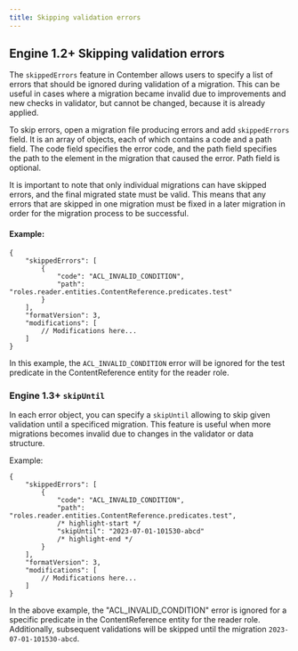 ```yaml
---
title: Skipping validation errors
---
```


## <span className="version">Engine 1.2+</span> Skipping validation errors

The `skippedErrors` feature in Contember allows users to specify a list of errors that should be ignored during validation of a migration. This can be useful in cases where a migration became invalid due to improvements and new checks in validator, but cannot be changed, because it is already applied.

To skip errors, open a migration file producing errors and add `skippedErrors` field. It is an array of objects, each of which contains a code and a path field. The code field specifies the error code, and the path field specifies the path to the element in the migration that caused the error. Path field is optional.

It is important to note that only individual migrations can have skipped errors, and the final migrated state must be valid. This means that any errors that are skipped in one migration must be fixed in a later migration in order for the migration process to be successful.

#### Example:

```json5
{
	"skippedErrors": [
		{
			"code": "ACL_INVALID_CONDITION",
			"path": "roles.reader.entities.ContentReference.predicates.test"
		}
	],
	"formatVersion": 3,
	"modifications": [
		// Modifications here...
	]
}
```

In this example, the `ACL_INVALID_CONDITION` error will be ignored for the test predicate in the ContentReference entity for the reader role.

### <span className="version">Engine 1.3+</span> `skipUntil`

In each error object, you can specify a `skipUntil` allowing to skip given validation until a specificed migration. This feature is useful when more migrations becomes invalid due to changes in the validator or data structure.

Example:

```json5
{
	"skippedErrors": [
		{
			"code": "ACL_INVALID_CONDITION",
			"path": "roles.reader.entities.ContentReference.predicates.test",
			/* highlight-start */
			"skipUntil": "2023-07-01-101530-abcd"
			/* highlight-end */
		}
	],
	"formatVersion": 3,
	"modifications": [
		// Modifications here...
	]
}
```

In the above example, the "ACL_INVALID_CONDITION" error is ignored for a specific predicate in the ContentReference entity for the reader role. Additionally, subsequent validations will be skipped until the migration `2023-07-01-101530-abcd`.
